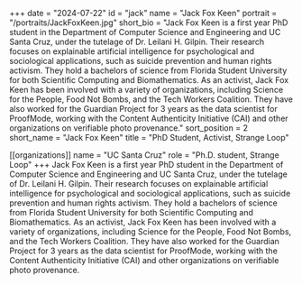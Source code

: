 +++
date = "2024-07-22"
id = "jack"
name = "Jack Fox Keen"
portrait = "/portraits/JackFoxKeen.jpg"
short_bio = "Jack Fox Keen is a first year PhD student in the Department of Computer Science and Engineering and UC Santa Cruz, under the tutelage of Dr. Leilani H. Gilpin. Their research focuses on explainable artificial intelligence for psychological and sociological applications, such as suicide prevention and human rights activism. They hold a bachelors of science from Florida Student University for both Scientific Computing and Biomathematics. As an activist, Jack Fox Keen has been involved with a variety of organizations, including Science for the People, Food Not Bombs, and the Tech Workers Coalition. They have also worked for the Guardian Project for 3 years as the data scientist for ProofMode, working with the Content Authenticity Initiative (CAI) and other organizations on verifiable photo provenance."
sort_position = 2
short_name = "Jack Fox Keen"
title = "PhD Student, Activist, Strange Loop"

[[organizations]]
    name = "UC Santa Cruz"
    role = "Ph.D. student, Strange Loop"
+++
Jack Fox Keen is a first year PhD student in the Department of Computer Science and Engineering and UC Santa Cruz, under the tutelage of Dr. Leilani H. Gilpin. Their research focuses on explainable artificial intelligence for psychological and sociological applications, such as suicide prevention and human rights activism. They hold a bachelors of science from Florida Student University for both Scientific Computing and Biomathematics. As an activist, Jack Fox Keen has been involved with a variety of organizations, including Science for the People, Food Not Bombs, and the Tech Workers Coalition. They have also worked for the Guardian Project for 3 years as the data scientist for ProofMode, working with the Content Authenticity Initiative (CAI) and other organizations on verifiable photo provenance.